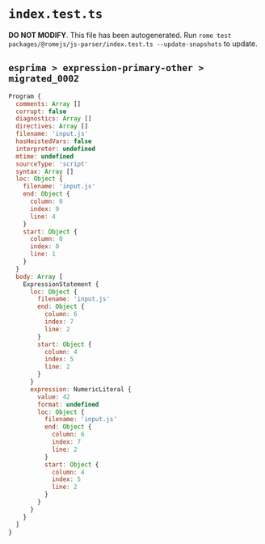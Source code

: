 # `index.test.ts`

**DO NOT MODIFY**. This file has been autogenerated. Run `rome test packages/@romejs/js-parser/index.test.ts --update-snapshots` to update.

## `esprima > expression-primary-other > migrated_0002`

```javascript
Program {
  comments: Array []
  corrupt: false
  diagnostics: Array []
  directives: Array []
  filename: 'input.js'
  hasHoistedVars: false
  interpreter: undefined
  mtime: undefined
  sourceType: 'script'
  syntax: Array []
  loc: Object {
    filename: 'input.js'
    end: Object {
      column: 0
      index: 9
      line: 4
    }
    start: Object {
      column: 0
      index: 0
      line: 1
    }
  }
  body: Array [
    ExpressionStatement {
      loc: Object {
        filename: 'input.js'
        end: Object {
          column: 6
          index: 7
          line: 2
        }
        start: Object {
          column: 4
          index: 5
          line: 2
        }
      }
      expression: NumericLiteral {
        value: 42
        format: undefined
        loc: Object {
          filename: 'input.js'
          end: Object {
            column: 6
            index: 7
            line: 2
          }
          start: Object {
            column: 4
            index: 5
            line: 2
          }
        }
      }
    }
  ]
}
```
